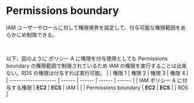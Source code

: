 # Permissions boundary

IAM ユーザーやロールに対して権限境界を設定して、付与可能な権限範囲をあらかじめ制限できる。<br>

<br>

以下、図のように ポリシー A に権限を付与使用としても Permissions boundary の権限範囲で制限されているため IAM の権限を実行することは出来ない。RDS の権限は付与すれば実行可能。
| | 権限 1 | 権限 2 | 権限 3 | 権限 4 |
| -------------------- | ------ | ------ | ------ | ------ |
| IAM ポリシー A に付与する権限 | **EC2** | **ECS** | IAM | |
| Permissions boundary | **EC2** | **ECS** | | RDS |
